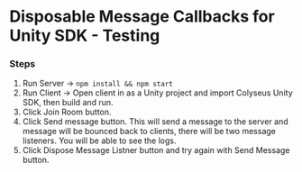 # Disposable Message Callbacks for Unity SDK - Testing

### Steps
1. Run Server -> `npm install && npm start`
2. Run Client -> Open client in as a Unity project and import Colyseus Unity SDK, then build and run.
3. Click Join Room button.
4. Click Send message button. This will send a message to the server and message will be bounced back to clients, there will be two message listeners. You will be able to see the logs.
5. Click Dispose Message Listner button and try again with Send Message button.

